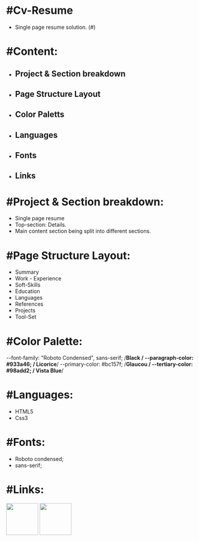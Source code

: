 # #Cv-Resume
- Single page resume solution. (#)

# #Content:
- ## Project & Section breakdown
- ## Page Structure Layout
- ## Color Paletts
- ## Languages
- ## Fonts
- ## Links

# #Project & Section breakdown:
- Single page resume
- Top-section: Details.
- Main content section being split into different sections.

# #Page Structure Layout:
- Summary 
- Work - Experience 
- Soft-Skills
- Education 
- Languages
- References
- Projects 
- Tool-Set  

# #Color Palette:
 --font-family: "Roboto Condensed", sans-serif;
  /**Black **/
  --paragraph-color: #933a46;
  /** Licorice**/
  --primary-color: #bc157f;
  /**Glaucou **/
  --tertiary-color: #98add2;
  /** Vista Blue**/

# #Languages:
- HTML5
- Css3

# #Fonts:
- Roboto condensed;
- sans-serif;

# #Links:
 <img src="https://cdn.jsdelivr.net/gh/devicons/devicon/icons/html5/html5-original.svg" width="85px" height="auto"/>
 <img src="https://cdn.jsdelivr.net/gh/devicons/devicon/icons/css3/css3-original.svg"  width="85px" height="auto" />
